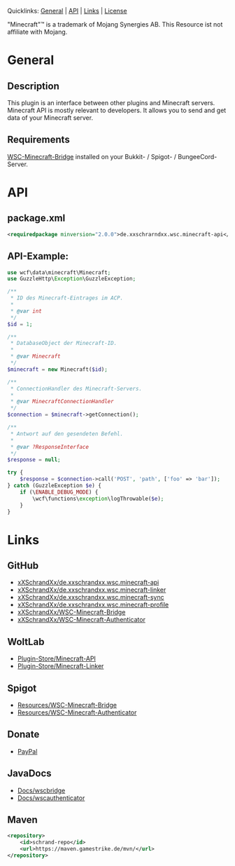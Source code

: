 Quicklinks: [General](#general) | [API](#api) | [Links](#links) | [License](https://github.com/xXSchrandXx/de.xxschrarndxx.wsc.minecraft-api/blob/main/LICENSE)

"Minecraft"™ is a trademark of Mojang Synergies AB. This Resource ist not affiliate with Mojang.

# General
## Description
This plugin is an interface between other plugins and Minecraft servers. Minecraft API is mostly relevant to developers. It allows you to send and get data of your Minecraft server.
## Requirements
[WSC-Minecraft-Bridge](#links) installed on your Bukkit- / Spigot- / BungeeCord-Server.
# API
## package.xml
```XML
<requiredpackage minversion="2.0.0">de.xxschrarndxx.wsc.minecraft-api</requiredpackage >
```
## API-Example:
```PHP
use wcf\data\minecraft\Minecraft;
use GuzzleHttp\Exception\GuzzleException;

/**
 * ID des Minecraft-Eintrages im ACP.
 * 
 * @var int
 */
$id = 1;

/**
 * DatabaseObject der Minecraft-ID.
 * 
 * @var Minecraft
 */
$minecraft = new Minecraft($id);

/**
 * ConnectionHandler des Minecraft-Servers.
 * 
 * @var MinecraftConnectionHandler
 */
$connection = $minecraft->getConnection();

/**
 * Antwort auf den gesendeten Befehl.
 * 
 * @var ?ResponseInterface
 */
$response = null;

try {
    $response = $connection->call('POST', 'path', ['foo' => 'bar']);
} catch (GuzzleException $e) {
    if (\ENABLE_DEBUG_MODE) {
        \wcf\functions\exception\logThrowable($e);
    }
}
```
# Links
## GitHub
* [xXSchrandXx/de.xxschrandxx.wsc.minecraft-api](https://github.com/xXSchrandXx/de.xxschrandxx.wsc.minecraft-api)
* [xXSchrandXx/de.xxschrandxx.wsc.minecraft-linker](https://github.com/xXSchrandXx/de.xxschrandxx.wsc.minecraft-linker)
* [xXSchrandXx/de.xxschrandxx.wsc.minecraft-sync](https://github.com/xXSchrandXx/de.xxschrandxx.wsc.minecraft-sync)
* [xXSchrandXx/de.xxschrandxx.wsc.minecraft-profile](https://github.com/xXSchrandXx/de.xxschrandxx.wsc.minecraft-profile)
* [xXSchrandXx/WSC-Minecraft-Bridge](https://github.com/xXSchrandXx/WSC-Minecraft-Bridge)
* [xXSchrandXx/WSC-Minecraft-Authenticator](https://github.com/xXSchrandXx/WSC-Minecraft-Authenticator)

## WoltLab
* [Plugin-Store/Minecraft-API](https://www.woltlab.com/pluginstore/file/7077-minecraft-api/)
* [Plugin-Store/Minecraft-Linker](https://www.woltlab.com/pluginstore/file/7093-minecraft-linker/)
## Spigot
* [Resources/WSC-Minecraft-Bridge](https://www.spigotmc.org/resources/wsc-minecraft-bridge.100716/)
* [Resources/WSC-Minecraft-Authenticator](https://www.spigotmc.org/resources/wsc-minecraft-authenticator.101169/)
## Donate
* [PayPal](https://www.paypal.com/donate/?hosted_button_id=RFYYT7QSAU7YJ)
## JavaDocs
* [Docs/wscbridge](https://maven.gamestrike.de/docs/wscbridge/)
* [Docs/wscauthenticator](https://maven.gamestrike.de/docs/wscauthenticator/)
## Maven
```XML
<repository>
	<id>schrand-repo</id>
	<url>https://maven.gamestrike.de/mvn/</url>
</repository>
```